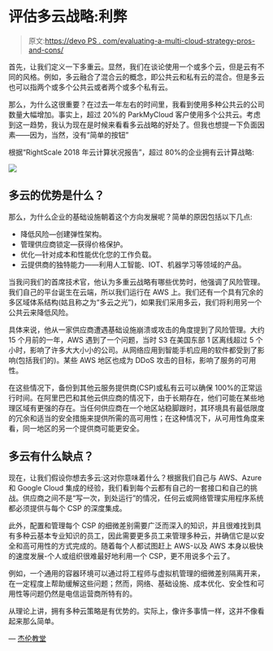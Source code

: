 # 评估多云战略:利弊

> 原文:[https://devo PS . com/evaluating-a-multi-cloud-strategy-pros-and-cons/](https://devops.com/evaluating-a-multi-cloud-strategy-pros-and-cons/)

首先，让我们定义一下多重云。显然，我们在谈论使用一个或多个云，但是云有不同的风格。例如，多云融合了混合云的概念，即公共云和私有云的混合。但是多云也可以指两个或多个公共云或者两个或多个私有云。

那么，为什么这很重要？在过去一年左右的时间里，我看到使用多种公共云的公司数量大幅增加。事实上，超过 20%的 ParkMyCloud 客户使用多个公共云。考虑到这一趋势，我认为现在是时候来看看多云战略的好处了。但我也想提一下负面因素——因为，当然，没有“简单的按钮”

根据“RightScale 2018 年云计算状况报告”，超过 80%的企业拥有云计算战略:

![](../Images/e93c2433d880fcd90dbe8058456b0e05.png)

## **多云的优势是什么？**

那么，为什么企业的基础设施朝着这个方向发展呢？简单的原因包括以下几点:

*   降低风险—创建弹性架构。
*   管理供应商锁定—获得价格保护。
*   优化—针对成本和性能优化您的工作负载。
*   云提供商的独特能力——利用人工智能、IOT、机器学习等领域的产品。

当我问我们的首席技术官，他认为多重云战略有哪些优势时，他强调了风险管理。我们自己的平台诞生在云端，所以我们运行在 AWS 上。我们还有一个具有冗余的多区域体系结构(姑且称之为“多云之光”)，如果我们采用多云，我们将利用另一个公共云来降低风险。

具体来说，他从一家供应商遭遇基础设施崩溃或攻击的角度提到了风险管理。大约 15 个月前的一年，AWS 遇到了一个问题，当时 S3 在美国东部 1 区离线超过 5 个小时，影响了许多大大小小的公司。从网络应用到智能手机应用的软件都受到了影响(包括我们的)。某些 AWS 地区也成为 DDoS 攻击的目标，影响了服务的可用性。

在这些情况下，备份到其他云服务提供商(CSP)或私有云可以确保 100%的正常运行时间。在阿里巴巴和其他云供应商的情况下，由于长期存在，他们可能在某些地理区域有更强的存在。当任何供应商在一个地区站稳脚跟时，其环境具有最低限度的冗余和适当的安全措施来提供所需的高可用性；在这种情况下，从可用性角度来看，同一地区的另一个提供商可能更安全。

## **多云有什么缺点？**

现在，让我们假设你想去多云:这对你意味着什么？根据我们自己与 AWS、Azure 和 Google Cloud 集成的经验，我们看到每个云都有自己的一套接口和自己的挑战。供应商之间不是“写一次，到处运行”的情况，任何云或网络管理实用程序系统都必须提供与每个 CSP 的深度集成。

此外，配置和管理每个 CSP 的细微差别需要广泛而深入的知识，并且很难找到具有多种云基本专业知识的员工，因此需要更多员工来管理多种云，并确信它是以安全和高可用性的方式完成的。随着每个人都试图赶上 AWS-以及 AWS 本身以极快的速度发展-个人或组织很难最好地利用一个 CSP，更不用说多个云了。

例如，一个通用的容器环境可以通过将工程师与虚拟机管理的细微差别隔离开来，在一定程度上帮助缓解这些问题；然而，网络、基础设施、成本优化、安全性和可用性等问题仍然是电信运营商所特有的。

从理论上讲，拥有多种云策略是有优势的。实际上，像许多事情一样，这并不像看起来那么简单。

— [杰伦教堂](https://devops.com/author/jay-chapel/)